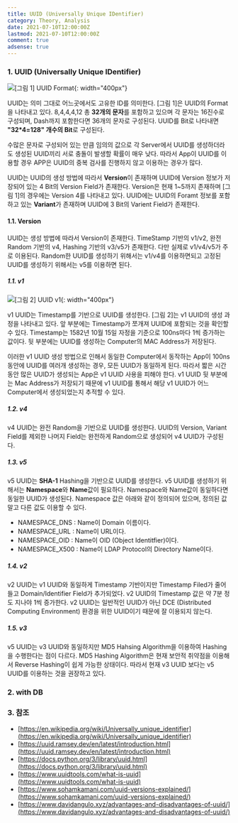 ```yaml
---
title: UUID (Universally Unique IDentifier)
category: Theory, Analysis
date: 2021-07-10T12:00:00Z
lastmod: 2021-07-10T12:00:00Z
comment: true
adsense: true
---
```


### 1. UUID (Universally Unique IDentifier)

![[그림 1] UUID Format]({{site.baseurl}}/images/theory_analysis/UUID/UUID_Format.PNG){: width="400px"}

UUID는 의미 그대로 어느곳에서도 고유한 ID를 의미한다. [그림 1]은 UUID의 Format을 나타내고 있다. 8,4,4,4,12 총 **32개의 문자**를 포함하고 있으며 각 문자는 16진수로 구성되며, Dash까지 포함한다면 36개의 문자로 구성된다. UUID를 Bit로 나타내면 **"32*4=128" 개수의 Bit**로 구성된다.

수많은 문자로 구성되어 있는 만큼 임의의 값으로 각 Server에서 UUID를 생성하더라도 생성된 UUID끼리 서로 충돌이 발생할 확률이 매우 낮다. 따라서 App이 UUID를 이용할 경우 APP은 UUID의 중복 검사를 진행하지 않고 이용하는 경우가 많다.

UUID는 UUID의 생성 방법에 따라서 **Version**이 존재하며 UUID에 Version 정보가 저장되어 있는 4 Bit의 Version Field가 존재한다. Version은 현재 1~5까지 존재하며 [그림 1]의 경우에는 Version 4를 나타내고 있다. UUID에는 UUID의 Foramt 정보를 포함하고 있는 **Variant**가 존재하며 UUID에 3 Bit의 Varient Field가 존재한다.

#### 1.1. Version

UUID는 생성 방법에 따라서 Version이 존재한다. TimeStamp 기반의 v1/v2, 완전 Random 기반의 v4, Hashing 기반의 v3/v5가 존재한다. 다만 실제로 v1/v4/v5가 주로 이용된다. Random한 UUID를 생성하기 위해서는 v1/v4를 이용하면되고 고정된 UUID를 생성하기 위해서는 v5를 이용하면 된다.

##### 1.1. v1

![[그림 2] UUID v1]({{site.baseurl}}/images/theory_analysis/UUID/UUID_V1.PNG){: width="400px"}

v1 UUID는 Timestamp를 기반으로 UUID를 생성한다. [그림 2]는 v1 UUID의 생성 과정을 나타내고 있다. 앞 부분에는 Timestamp가 쪼개져 UUID에 포함되는 것을 확인할 수 있다. Timestamp는 1582년 10월 15일 자정을 기준으로 100ns마다 1씩 증가하는 값이다. 뒷 부분에는 UUID를 생성하는 Computer의 MAC Address가 저장된다.

이러한 v1 UUID 생성 방법으로 인해서 동일한 Computer에서 동작하는 App이 100ns 동안에 UUID를 여러개 생성하는 경우, 모든 UUID가 동일하게 된다. 따라서 짧은 시간동안 많은 UUID가 생성되는 App은 v1 UUID 사용을 피해야 한다. v1 UUID 뒷 부분에는 Mac Address가 저장되기 때문에 v1 UUID를 통해서 해당 v1 UUID가 어느 Computer에서 생성되었는지 추적할 수 있다.

##### 1.2. v4

v4 UUID는 완전 Random을 기반으로 UUID를 생성한다. UUID의 Version, Variant Field를 제외한 나머지 Field는 완전하게 Random으로 생성되어 v4 UUID가 구성된다.

##### 1.3. v5

v5 UUID는 **SHA-1** Hashing을 기반으로 UUID를 생성한다. v5 UUID를 생성하기 위해서는 **Namespace**와 **Name**값이 필요하다. Namespace와 Name값이 동일하다면 동일한 UUID가 생성된다. Namespace 값은 아래와 같이 정의되어 있으며, 정의된 값 말고 다른 값도 이용할 수 있다.

* NAMESPACE_DNS : Name이 Domain 이름이다.
* NAMESPACE_URL : Name이 URL이다.
* NAMESPACE_OID : Name이 OID (Object Identitfier)이다.
* NAMESPACE_X500 : Name이 LDAP Protocol의 Directory Name이다.

##### 1.4. v2

v2 UUID는 v1 UUID와 동일하게 Timestamp 기반이지만 Timestamp Filed가 줄어들고 Domain/Identifier Field가 추가되었다. v2 UUID의 Timestamp 값은 약 7분 정도 지나야 1씩 증가한다. v2 UUID는 일반적인 UUID가 아닌 DCE (Distributed Computing Environment) 환경을 위한 UUID이기 때문에 잘 이용되지 않는다.

##### 1.5. v3

v5 UUID는 v3 UUID와 동일하지만 MD5 Hahsing Algorithm을 이용하여 Hashing을 수행한다는 점이 다르다. MD5 Hashing Algorithm은 현재 보안적 취약점을 이용해서 Reverse Hashing이 쉽게 가능한 상태이다. 따라서 현재 v3 UUID 보다는 v5 UUID를 이용하는 것을 권장하고 있다.

### 2. with DB

### 3. 참조

* [https://en.wikipedia.org/wiki/Universally_unique_identifier](https://en.wikipedia.org/wiki/Universally_unique_identifier)
* [https://uuid.ramsey.dev/en/latest/introduction.html](https://uuid.ramsey.dev/en/latest/introduction.html)
* [https://docs.python.org/3/library/uuid.html](https://docs.python.org/3/library/uuid.html)
* [https://www.uuidtools.com/what-is-uuid](https://www.uuidtools.com/what-is-uuid)
* [https://www.sohamkamani.com/uuid-versions-explained/](https://www.sohamkamani.com/uuid-versions-explained/)
* [https://www.davidangulo.xyz/advantages-and-disadvantages-of-uuid/](https://www.davidangulo.xyz/advantages-and-disadvantages-of-uuid/)
